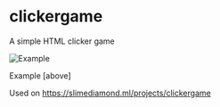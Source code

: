 # clickergame
A simple HTML clicker game

![Example](https://i.slimediamond.ml/xNfAZAMDMq5J.png)

Example [above]

Used on https://slimediamond.ml/projects/clickergame
